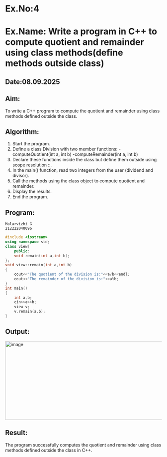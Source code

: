 # Ex.No:4
# Ex.Name: Write a program in C++ to compute quotient and remainder using class methods(define methods outside class)
## Date:08.09.2025
## Aim:
To write a C++ program to compute the quotient and remainder using class methods defined outside the class.

## Algorithm:
1. Start the program.
2. Define a class Division with two member functions:
  -computeQuotient(int a, int b)
  -computeRemainder(int a, int b)
3. Declare these functions inside the class but define them outside using scope resolution ::.
4. In the main() function, read two integers from the user (dividend and divisor).
5. Call the methods using the class object to compute quotient and remainder.
6. Display the results.
7. End the program.

## Program:
```
Malarvizhi G
212222040096
```
```cpp
#include <iostream>
using namespace std;
class view{
    public:
    void remain(int a,int b);
};
void view::remain(int a,int b)
{
    cout<<"The quotient of the division is:"<<a/b<<endl;
    cout<<"The remainder of the division is:"<<a%b;
}
int main()
{
    int a,b;
    cin>>a>>b;
    view v;
    v.remain(a,b);
}
```


## Output:
<img width="621" height="252" alt="image" src="https://github.com/user-attachments/assets/698ab1a7-a886-4110-942b-1ed200160b84" />


## Result:
The program successfully computes the quotient and remainder using class methods defined outside the class in C++.
